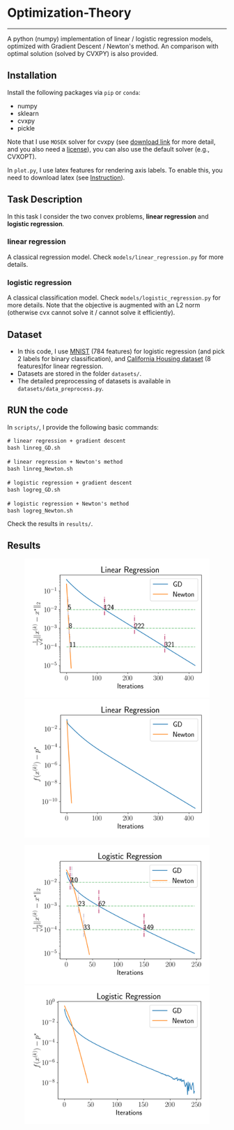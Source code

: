 # Optimization-Theory
-----------------------
A python (numpy) implementation of linear / logistic regression models, optimized with Gradient Descent / Newton's method.
An comparison with optimal solution (solved by CVXPY) is also provided.

## Installation
Install the following packages via `pip` or `conda`:
* numpy
* sklearn
* cvxpy
* pickle

Note that I use `MOSEK` solver for cvxpy (see [download link](https://www.mosek.com/downloads/) for more detail, and you also need a [license](https://www.mosek.com/products/academic-licenses/)), you can also use the default solver (e.g., CVXOPT).

In `plot.py`, I use latex features for rendering axis labels. To enable this, you need to download latex (see [Instruction](https://patrickyoussef.com/blog/latex-plots/)).

## Task Description
In this task I consider the two convex problems, **linear regression** and **logistic regression**.
### linear regression
A classical regression model. Check `models/linear_regression.py` for more details.

### logistic regression
A classical classification model. Check `models/logistic_regression.py` for more details.
Note that the objective is augmented with an L2 norm (otherwise cvx cannot solve it / cannot solve it efficiently).

## Dataset
* In this code, I use [MNIST](http://yann.lecun.com/exdb/mnist/) (784 features) for logistic regression (and pick 2 labels for binary classification), and [California Housing dataset](https://scikit-learn.org/stable/datasets/real_world.html#california-housing-dataset)  (8 features)for linear regression.
* Datasets are stored in the folder `datasets/`.
* The detailed preprocessing of datasets is available in `datasets/data_preprocess.py`.

## RUN the code
In `scripts/`, I provide the following basic commands:
```shell
# linear regression + gradient descent
bash linreg_GD.sh

# linear regression + Newton's method
bash linreg_Newton.sh

# logistic regression + gradient descent
bash logreg_GD.sh

# logistic regression + Newton's method
bash logreg_Newton.sh
```
Check the results in `results/`.

## Results

<figure class="half">
    <img src="https://github.com/noobyzy/Optimization-Theory/blob/main/results/linreg_weights.png">
    <img src="https://github.com/noobyzy/Optimization-Theory/blob/main/results/linreg_objective.png">
</figure>

<figure class="half">
    <img src="https://github.com/noobyzy/Optimization-Theory/blob/main/results/logreg_weights.png">
    <img src="https://github.com/noobyzy/Optimization-Theory/blob/main/results/logreg_objective.png">
</figure>
